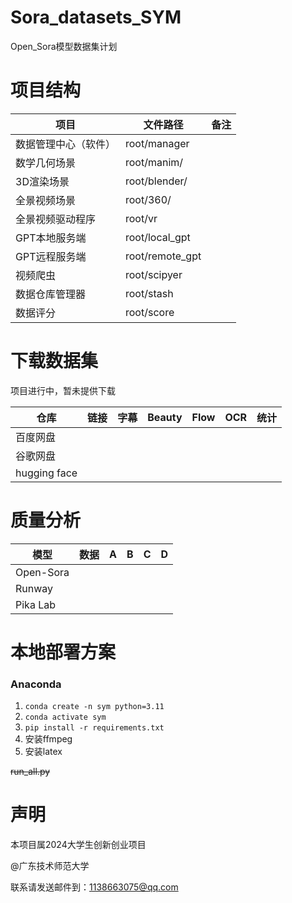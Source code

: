 # Sora_datasets_SYM

Open_Sora模型数据集计划

# 项目结构

| 项目                 | 文件路径        | 备注 |
| -------------------- | --------------- | ---- |
| 数据管理中心（软件） | root/manager    |      |
| 数学几何场景         | root/manim/     |      |
| 3D渲染场景           | root/blender/   |      |
| 全景视频场景         | root/360/       |      |
| 全景视频驱动程序     | root/vr         |      |
| GPT本地服务端        | root/local_gpt  |      |
| GPT远程服务端        | root/remote_gpt |      |
| 视频爬虫             | root/scipyer    |      |
| 数据仓库管理器       | root/stash      |      |
| 数据评分             | root/score      |      |

# 下载数据集

项目进行中，暂未提供下载

| 仓库         | 链接 | 字幕 | Beauty | Flow | OCR | 统计 |
| ------------ | ---- | ---- | ------ | ---- | --- | ---- |
| 百度网盘     |      |      |        |      |     |      |
| 谷歌网盘     |      |      |        |      |     |      |
| hugging face |      |      |        |      |     |      |

# 质量分析

| 模型      | 数据 | A | B | C | D |
| --------- | ---- | - | - | - | - |
| Open-Sora |      |   |   |   |   |
| Runway    |      |   |   |   |   |
| Pika Lab  |      |   |   |   |   |

# 本地部署方案

### Anaconda

1. `conda create -n sym python=3.11`
2. `conda activate sym`
3. `pip install -r requirements.txt`
4. 安装ffmpeg
5. 安装latex

~~run_all.py~~

# 声明

本项目属2024大学生创新创业项目

@广东技术师范大学

联系请发送邮件到：1138663075@qq.com
